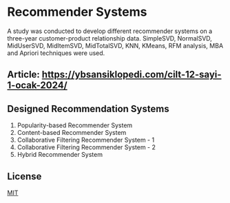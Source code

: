 # Recommender Systems

A study was conducted to develop different recommender systems on a three-year customer-product relationship data. SimpleSVD, NormalSVD, MidUserSVD, MidItemSVD, MidTotalSVD, KNN, KMeans, RFM analysis, MBA and Apriori techniques were used.
## Article: https://ybsansiklopedi.com/cilt-12-sayi-1-ocak-2024/
## Designed Recommendation Systems

1. Popularity-based Recommender System
2. Content-based Recommender System
3. Collaborative Filtering Recommender System - 1
4. Collaborative Filtering Recommender System - 2
5. Hybrid Recommender System

## License

[MIT](https://choosealicense.com/licenses/mit/)
